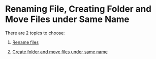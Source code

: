 # Renaming File, Creating Folder and Move Files under Same Name

There are 2 topics to choose:

1. [Rename files](/tutorial/automation/rename/file_rename/readme.md)

2. [Create folder and move files under same name
   ](/tutorial/automation/rename/create_folder/readme.md)